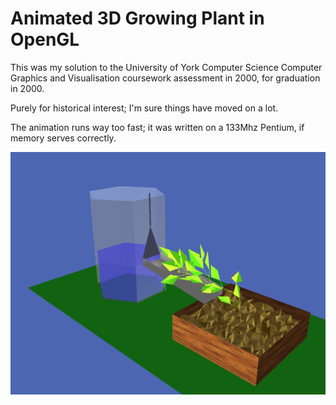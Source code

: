 # Animated 3D Growing Plant in OpenGL

This was my solution to the University of York Computer Science Computer Graphics and
Visualisation coursework assessment in 2000, for graduation in 2000.

Purely for historical interest; I'm sure things have moved on a lot.

The animation runs way too fast; it was written on a 133Mhz Pentium, if memory serves correctly.

![Screenshot](https://github.com/hollobon/miraclegrow/raw/master/miraclegrow.png "Screenshot")
